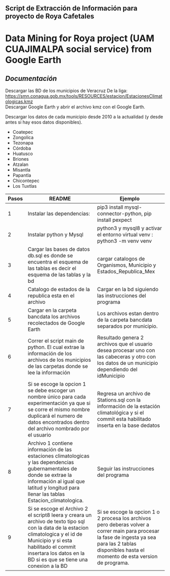 Script de Extracción de Información para proyecto de Roya Cafetales
--------------------------------------------------------------------
# Data Mining for Roya project (UAM CUAJIMALPA social service) from Google Earth
## _Documentación_
Descargar las BD de los municipios de Veracruz
De la liga: https://smn.conagua.gob.mx/tools/RESOURCES/estacion/EstacionesClimatologicas.kmz    
Descargar Google Earth y abrir el archivo kmz con el Google Earth.

Descargar los datos de cada municipio desde 2010 a la actualidad (y desde antes si hay esos datos disponibles).

- Coatepec
- Zongolica
- Tezonapa
- Córdoba
- Huatusco
- Briones
- Atzalan
- Misantla
- Papantla
- Chicontepec
- Los Tuxtlas

| Pasos | README | Ejemplo |
| -- | ---- | ------------- |
| 1 | Instalar las dependencias:  | pip3 install mysql-connector-python, pip install pexpect |
| 2 | Instalar python y Mysql | python3 y mysql8 y activar el entorno virtual venv : python3 -m venv venv  |
| 3 | Cargar las bases de datos db.sql es donde se encuentra el esquema de las tablas es decir el esquema de las tablas y la bd| cargar catalogos de Organismos, Municipio y Estados_Republica_Mex|
| 4 | Catalogo de estados de la republica esta en el archivo  | Cargar en la bd siguiendo las instrucciones del programa |
| 5 | Cargar en la carpeta bancdata los archivos recolectados de Google Earth | Los archivos estan dentro de la carpeta bancdata separados por municipio. |
| 6 | Correr el script main de python. El cual extrae la información de los archivos de los municipios de las carpetas donde se lee la información | Resultado genera 2 archivos que el usuario desea procesar uno con las cabeceras y otro con los datos de un municipio dependiendo del idMunicipio |
| 7 | Si se escoge la opcion 1 se debe escoger un nombre único para cada experimentación ya que si se corre el mismo nombre duplicará el numero de datos encontrados dentro del archivo nombrado por el usuario | Regresa un archivo de Stations.sql con la información de la estación climatológica y si el commit esta habilitado inserta en la base dedatos |
| 8 | Archivo 1  contiene información de las estaciones climatologicas y las dependencias gubernamentales de donde se extrae la información al igual que latitud y longitud para llenar las tablas Estacion_climatologica. | Seguir las instrucciones del programa|
| 9 | Si se escoge el Archivo 2  el script8 leera y creara un archivo de texto tipo sql con la data de la estacion climatologica y el id de Municipio y si esta habilitado el commit insertara los datos en la BD si es que se tiene una conexion a la BD| Si se escoge la opcion 1 o 2 procesa los archivos pero deberas volver a correr main para procesar la fase de ingesta ya sea para las 2 tablas disponibles hasta el momento de esta version de programa.|
